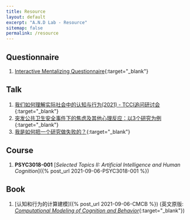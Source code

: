 ```yaml
---
title: Resource
layout: default
excerpt: "A.N.D Lab - Resource"
sitemap: false
permalink: /resource
---
```


## Questionnaire

1. [Interactive Mentalizing Questionnaire](https://github.com/andlab-um/IMQ){:target="_blank"}

## Talk

1. [我们如何理解实际社会中的认知与行为(2021) - TCCI追问研讨会](https://www.bilibili.com/video/BV1og411L7gZ){:target="_blank"}
2. [突发公共卫生安全事件下的焦虑及其他心理反应：以3个研究为例](https://www.bilibili.com/video/BV1NV411C7YW){:target="_blank"}
3. [我是如何把一个研究做失败的？](https://zwe.h5.xeknow.com/s/34tJsj){:target="_blank"}

## Course

1. **PSYC3018-001** [_Selected Topics II: Artificial Intelligence and Human Cognition_]({% post_url 2021-09-06-PSYC3018-001 %})

## Book

1. [认知和行为的计算建模]({% post_url 2021-09-06-CMCB %}) (英文原版: [_Computational Modeling of Cognition and Behavior_](https://psy-farrell.github.io/computational-modelling){:target="_blank"})
